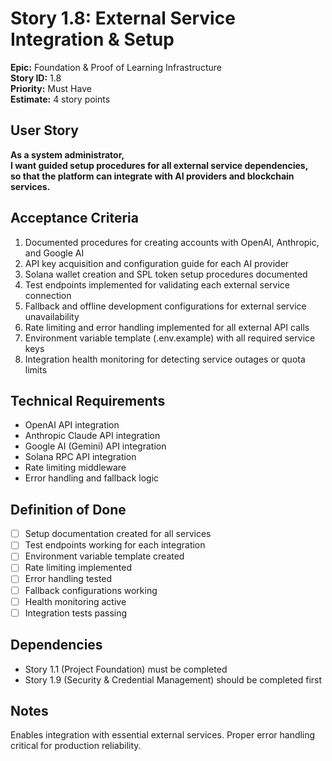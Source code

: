 # Story 1.8: External Service Integration & Setup

**Epic:** Foundation & Proof of Learning Infrastructure  
**Story ID:** 1.8  
**Priority:** Must Have  
**Estimate:** 4 story points  

## User Story
**As a system administrator,**  
**I want guided setup procedures for all external service dependencies,**  
**so that the platform can integrate with AI providers and blockchain services.**

## Acceptance Criteria
1. Documented procedures for creating accounts with OpenAI, Anthropic, and Google AI
2. API key acquisition and configuration guide for each AI provider
3. Solana wallet creation and SPL token setup procedures documented
4. Test endpoints implemented for validating each external service connection
5. Fallback and offline development configurations for external service unavailability
6. Rate limiting and error handling implemented for all external API calls
7. Environment variable template (.env.example) with all required service keys
8. Integration health monitoring for detecting service outages or quota limits

## Technical Requirements
- OpenAI API integration
- Anthropic Claude API integration
- Google AI (Gemini) API integration
- Solana RPC API integration
- Rate limiting middleware
- Error handling and fallback logic

## Definition of Done
- [ ] Setup documentation created for all services
- [ ] Test endpoints working for each integration
- [ ] Environment variable template created
- [ ] Rate limiting implemented
- [ ] Error handling tested
- [ ] Fallback configurations working
- [ ] Health monitoring active
- [ ] Integration tests passing

## Dependencies
- Story 1.1 (Project Foundation) must be completed
- Story 1.9 (Security & Credential Management) should be completed first

## Notes
Enables integration with essential external services. Proper error handling critical for production reliability.